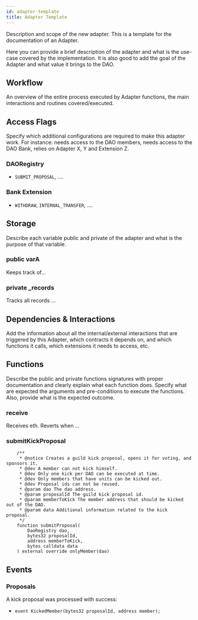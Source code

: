```yaml
---
id: adapter-template
title: Adapter Template
---
```


Description and scope of the new adapter. This is a template for the documentation of an Adapter.

Here you can provide a brief description of the adapter and what is the use-case covered by the implementation. It is also good to add the goal of the Adapter and what value it brings to the DAO.

## Workflow

An overview of the entire process executed by Adapter functions, the main interactions and routines covered/executed.

## Access Flags

Specify which additional configurations are required to make this adapter work. For instance: needs access to the DAO members, needs access to the DAO Bank, relies on Adapter X, Y and Extension Z.

### DAORegistry

- `SUBMIT_PROPOSAL`, ....

### Bank Extension

- `WITHDRAW`, `INTERNAL_TRANSFER`, ....

## Storage

Describe each variable public and private of the adapter and what is the purpose of that variable.

### public varA

Keeps track of...

### private \_records

Tracks all records ...

## Dependencies & Interactions

Add the information about all the internal/external interactions that are triggered by this Adapter, which contracts it depends on, and which functions it calls, which extensions it needs to access, etc.

## Functions

Describe the public and private functions signatures with proper documentation and clearly explain what each function does. Specify what are expected the arguments and pre-conditions to execute the functions. Also, provide what is the expected outcome.

### receive

Receives eth. Reverts when ...

### submitKickProposal

```solidity
    /**
     * @notice Creates a guild kick proposal, opens it for voting, and sponsors it.
     * @dev A member can not kick himself.
     * @dev Only one kick per DAO can be executed at time.
     * @dev Only members that have units can be kicked out.
     * @dev Proposal ids can not be reused.
     * @param dao The dao address.
     * @param proposalId The guild kick proposal id.
     * @param memberToKick The member address that should be kicked out of the DAO.
     * @param data Additional information related to the kick proposal.
     */
    function submitProposal(
        DaoRegistry dao,
        bytes32 proposalId,
        address memberToKick,
        bytes calldata data
    ) external override onlyMember(dao)
```

## Events

### Proposals

A kick proposal was processed with success:

- `event KickedMember(bytes32 proposalId, address member);`
